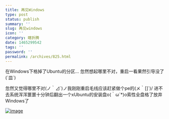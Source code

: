 ```yaml
---
title: 再见Windows
type: post
status: publish
summary: ''
slug: 再见windows
icon: ''
category: 瞎折腾
date: 1465299542
tags: ''
password: ''
permalink: /archives/825.html
---
```


在Windows下格掉了Ubuntu的分区…
忽然想起哪里不对，重启一看果然引导没了(`皿´)

忽然又觉得哪里不对(ノ｀⊿´)ノ我刚刚重启毛线应该赶紧做个pe的(メ｀[]´)/
进不去系统浑浑噩噩十分钟后翻出一个xUbuntu的安装盘o(｀ω´*)o索性全盘格了放弃Windows了

<a href="https://www.zkl2333.com/usr/uploads/2016/06/wp-1465303056780.jpg"><img class="size-full aligncenter" title="wp-1465303056780" src="https://www.zkl2333.com/usr/uploads/2016/06/wp-1465303056780.jpg" alt="image" /></a>
